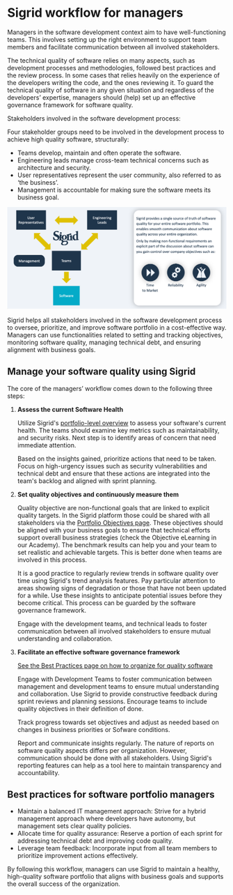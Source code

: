 # Sigrid workflow for managers

Managers in the software development context aim to have well-functioning teams. This involves setting up the right environment to support team members and facilitate communication between all involved stakeholders.  

The technical quality of software relies on many aspects, such as development processes and methodologies, followed best practices and the review process. In some cases that relies heavily on the experience of the developers writing the code, and the ones reviewing it. To guard the technical quality of software in any given situation and regardless of the developers’ expertise, managers should (help) set up an effective governance framework for software quality. 

Stakeholders involved in the software development process: 

Four stakeholder groups need to be involved in the development process to achieve high quality software, structurally: 

- Teams develop, maintain and often operate the software. 
- Engineering leads manage cross-team technical concerns such as architecture and security. 
- User representatives represent the user community, also referred to as ‘the business’. 
- Management is accountable for making sure the software meets its business goal.  

<img src="../images/manager-workflow-dashboard.png" width="800"/>

Sigrid helps all stakeholders involved in the software development process to oversee, prioritize, and improve software portfolio in a cost-effective way. Managers can use functionalities related to setting and tracking objectives, monitoring software quality, managing technical debt, and ensuring alignment with business goals.  

## Manage your software quality using Sigrid 

The core of the managers’ workflow comes down to the following three steps: 

1. **Assess the current Software Health**

   Utilize Sigrid's [portfolio-level overview](../capabilities/portfolio-overview.md) to assess your software's current health. The teams should examine key metrics such as maintainability, and security risks. Next step is to identify areas of concern that need immediate attention. 

   Based on the insights gained, prioritize actions that need to be taken. Focus on high-urgency issues such as security vulnerabilities and technical debt and ensure that these actions are integrated into the team's backlog and aligned with sprint planning.

2. **Set quality objectives and continuously measure them**

   Quality objective are non-functional goals that are linked to explicit quality targets. In the Sigrid platform those could be shared with all stakeholders via the [Portfolio Objectives page](../capabilities/portfolio-objectives.md). These objectives should be aligned with your business goals to ensure that technical efforts support overall business strategies (check the Objective eLearning in our Academy). The benchmark results can help you and your team to set realistic and achievable targets. This is better done when teams are involved in this process. 

   It is a good practice to regularly review trends in software quality over time using Sigrid's trend analysis features. Pay particular attention to areas showing signs of degradation or those that have not been updated for a while. Use these insights to anticipate potential issues before they become critical. This process can be guarded by the software governance framework.  

   Engage with the development teams, and technical leads to foster communication between all involved stakeholders to ensure mutual understanding and collaboration.

3. **Facilitate an effective software governance framework**

   [See the Best Practices page on how to organize for quality software](../workflows/best-practices-organization.md)
   
   Engage with Development Teams to foster communication between management and development teams to ensure mutual understanding and collaboration. Use Sigrid to provide constructive feedback during sprint reviews and planning sessions. Encourage teams to include quality objectives in their definition of done. 

   Track progress towards set objectives and adjust as needed based on changes in business priorities or Sofware conditions.  

   Report and communicate insights regularly. The nature of reports on software quality aspects differs per organization. However, communication should be done with all stakeholders. Using Sigrid's reporting features can help as a tool here to maintain transparency and accountability.

## Best practices for software portfolio managers 

- Maintain a balanced IT management approach: Strive for a hybrid management approach where developers have autonomy, but management sets clear quality policies.  
- Allocate time for quality assurance: Reserve a portion of each sprint for addressing technical debt and improving code quality. 
- Leverage team feedback: Incorporate input from all team members to prioritize improvement actions effectively. 

By following this workflow, managers can use Sigrid to maintain a healthy, high-quality software portfolio that aligns with business goals and supports the overall success of the organization. 
